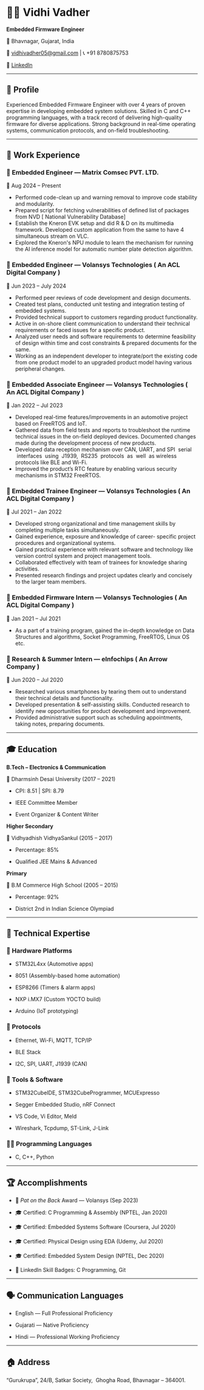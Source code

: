 
# 👩‍💼 Vidhi Vadher  

**Embedded Firmware Engineer**

📍 Bhavnagar, Gujarat, India  

📧 vidhivadher05@gmail.com | 📞 +91 8780875753  

🔗 [LinkedIn](https://www.linkedin.com/in/vidhi-vinod-vadher-27082b180/)

---

## 🧠 Profile  

Experienced Embedded Firmware Engineer with over 4 years of proven expertise in developing embedded system solutions. Skilled in C and C++ programming languages, with a track record of delivering high-quality firmware for diverse applications. Strong background in real-time operating systems, communication protocols, and on-field troubleshooting.


---

## 💼 Work Experience

### 🔹 Embedded Engineer — **Matrix Comsec PVT.  LTD.**  

📆 Aug 2024 – Present  

- Performed code-clean up and warning removal to improve code stability and modularity.
- Prepared script for fetching vulnerabilities of defined list of packages from NVD [ National Vulnerability Database]
- Establish the Kneron EVK setup and did R & D on its multimedia framework. Developed custom application from the same to have 4 simultaneous stream on VLC.
- Explored the Kneron's NPU module to learn the mechanism for running the AI inference model for automatic number plate detection algorithm.
### 🔹 Embedded Engineer — **Volansys Technologies ( An ACL Digital Company )**  

📆 Jun 2023 – July 2024 

- Performed peer reviews of code development and design documents.
- Created test plans, conducted unit testing and integration testing of embedded systems.
- Provided technical support to customers regarding product functionality.
- Active in on-shore client communication to understand their technical requirements or faced issues for a specific product. 
- Analyzed user needs and software requirements to determine feasibility of design within time and cost constraints & prepared documents for the same.
- Working as an independent developer to integrate/port the existing code from one product model to an upgraded product model having various peripheral changes. 

### 🔹 Embedded Associate Engineer — **Volansys Technologies ( An ACL Digital Company )**  

📆 Jan 2022 – Jul 2023  

- Developed real-time features/improvements in an automotive project based on FreeRTOS and IoT.
- Gathered data from field tests and reports to troubleshoot the runtime technical issues in the on-field deployed devices. Documented changes made during the development process of new products.
- Developed data reception mechanism over CAN, UART, and SPI  serial  interfaces  using  J1939,  RS235  protocols  as  well  as wireless protocols like BLE and Wi-Fi.
- Improved the product’s RTC feature by enabling various security mechanisms in STM32 FreeRTOS.

### 🔹 Embedded Trainee Engineer — **Volansys Technologies ( An ACL Digital Company )**    

📆 Jul 2021 – Jan 2022  

- Developed strong organizational and time management skills by completing multiple tasks simultaneously.
- Gained experience, exposure and knowledge of career- specific project procedures and organizational systems.
- Gained practical experience with relevant software and technology like version control system and project management tools.
- Collaborated effectively with team of trainees for knowledge sharing activities.
- Presented research findings and project updates clearly and concisely to the larger team members. 
### 🔹 Embedded Firmware Intern — **Volansys Technologies ( An ACL Digital Company )**    

📆 Jan 2021 – Jul 2021  

- As a part of a training program, gained the in-depth knowledge on Data Structures and algorithms, Socket Programming, FreeRTOS, Linux OS etc.

### 🔹 Research & Summer Intern — **eInfochips ( An Arrow Company )**  

📆 Jun 2020 – Jul 2020  

- Researched various smartphones by tearing them out to understand their technical details and functionality.
- Developed presentation & self-assisting skills. Conducted research to identify new opportunities for product development and improvement.
- Provided administrative support such as scheduling appointments, taking notes, preparing documents.  

---

## 🎓 Education


**B.Tech – Electronics & Communication**  

📍 Dharmsinh Desai University (2017 – 2021)  

- CPI: 8.51 | SPI: 8.79  

- IEEE Committee Member  

- Event Organizer & Content Writer

**Higher Secondary**  

📍 Vidhyadhish VidhyaSankul (2015 – 2017)  

- Percentage: 85%  

- Qualified JEE Mains & Advanced  

**Primary**  

📍 B.M Commerce High School (2005 – 2015)  

- Percentage: 92%  

- District 2nd in Indian Science Olympiad

---

## 🧰 Technical Expertise

### 🔧 Hardware Platforms  

- STM32L4xx (Automotive apps)  

- 8051 (Assembly-based home automation)  

- ESP8266 (Timers & alarm apps)  

- NXP i.MX7 (Custom YOCTO build)  

- Arduino (IoT prototyping)

### 📡 Protocols  

- Ethernet, Wi-Fi, MQTT, TCP/IP  

- BLE Stack  

- I2C, SPI, UART, J1939 (CAN)

### 🧪 Tools & Software  

- STM32CubeIDE, STM32CubeProgrammer, MCUExpresso  

- Segger Embedded Studio, nRF Connect  

- VS Code, Vi Editor, Meld  

- Wireshark, Tcpdump, ST-Link, J-Link  

### 🧑‍💻 Programming Languages  

- C, C++, Python


---

## 🏆 Accomplishments

  
- 🥇 *Pat on the Back* Award — Volansys (Sep 2023)  

- 🎓 Certified: C Programming & Assembly (NPTEL, Jan 2020)  

- 🎓 Certified: Embedded Systems Software (Coursera, Jul 2020)  

- 🎓 Certified: Physical Design using EDA (Udemy, Jul 2020)  

- 🎓 Certified: Embedded System Design (NPTEL, Dec 2020)  

- 🥇 LinkedIn Skill Badges: C Programming, Git

---

## 🗣️ Communication Languages

- English — Full Professional Proficiency  

- Gujarati — Native Proficiency  

- Hindi — Professional Working Proficiency

  
---

## 🏠 Address

  
“Gurukrupa”, 24/B, Satkar Society,  Ghogha Road, Bhavnagar – 364001.